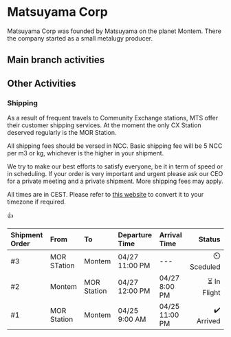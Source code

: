 # Matsuyama Corp

Matsuyama Corp was founded by Matsuyama on the planet Montem. There the company started as a small metalugy producer.

## Main branch activities

## Other Activities

### Shipping

As a result of frequent travels to Community Exchange stations, MTS offer their customer shipping services. At the moment the only CX Station deserved regularly is the MOR Station.

All shipping fees should be versed in NCC. Basic shipping fee will be 5 NCC per m3 or kg, whichever is the higher in your shipment.

We try to make our best efforts to satisfy everyone, be it in term of speed or in scheduling. If your order is very important and urgent please ask our CEO for a private meeting and a private shipment. More shipping fees may apply.

All times are in CEST. Please refer to [this website](https://time.is/en/CEST) to convert it to your timezone if required.

:+1:

| Shipment Order | From          | To          | Departure Time | Arrival Time   | Status    |
|:-------------- |:------------- |:----------- |:-------------- |:-------------- | ---------:|
| #3             | MOR STation   | Montem      | 04/27 11:00 PM | ---            | :timer_clock: Sceduled  |
| #2             | Montem        | MOR Station | 04/27 12:00 PM | 04/27  8:00 PM | :hourglass_flowing_sand: In Flight |
| #1             | MOR Station   | Montem      | 04/25  9:00 AM | 04/25 11:00 PM | :heavy_check_mark: Arrived   |

